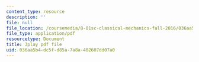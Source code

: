 ```yaml
---
content_type: resource
description: ''
file: null
file_location: /coursemedia/8-01sc-classical-mechanics-fall-2016/036aa5b4dc5fd85a7a8a402607dd07a0_DYi8KTt8688.pdf
file_type: application/pdf
resourcetype: Document
title: 3play pdf file
uid: 036aa5b4-dc5f-d85a-7a8a-402607dd07a0
---
```


